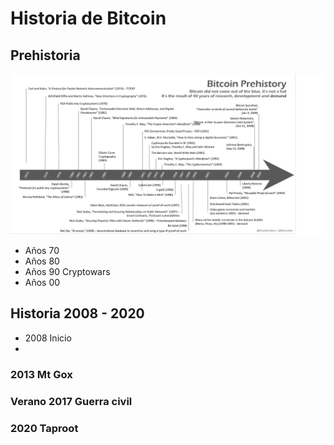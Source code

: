 # Historia de Bitcoin

## Prehistoria

![prehistory](prehistory.png)

- Años 70
- Años 80
- Años 90 Cryptowars
- Años 00

## Historia 2008 - 2020
- 2008 Inicio
-

### 2013 Mt Gox

### Verano 2017 Guerra civil

### 2020 Taproot
